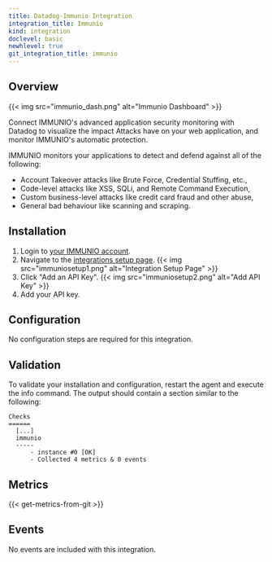```yaml
---
title: Datadog-Immunio Integration
integration_title: Immunio
kind: integration
doclevel: basic
newhlevel: true
git_integration_title: immunio
---
```

## Overview

{{< img src="immunio_dash.png" alt="Immunio Dashboard" >}}

Connect IMMUNIO's advanced application security monitoring with Datadog to visualize the impact Attacks have on your web application, and monitor IMMUNIO's automatic protection.

IMMUNIO monitors your applications to detect and defend against all of the following:

* Account Takeover attacks like Brute Force, Credential Stuffing, etc.,
* Code-level attacks like XSS, SQLi, and Remote Command Execution,
* Custom business-level attacks like credit card fraud and other abuse,
* General bad behaviour like scanning and scraping.

## Installation

1.  Login to [your IMMUNIO account](http://www.immun.io/).
1.  Navigate to the [integrations setup page](https://dashboard.immun.io/#/settings/integrations).
    {{< img src="immuniosetup1.png" alt="Integration Setup Page" >}}
1.  Click "Add an API Key".
    {{< img src="immuniosetup2.png" alt="Add API Key" >}}
1.  Add your API key.

## Configuration

No configuration steps are required for this integration.

## Validation

To validate your installation and configuration, restart the agent and execute the info command. The output should contain a section similar to the following:


    Checks
    ======
      [...]
      immunio
      -----
          - instance #0 [OK]
          - Collected 4 metrics & 0 events

## Metrics

{{< get-metrics-from-git >}}

## Events

No events are included with this integration.

